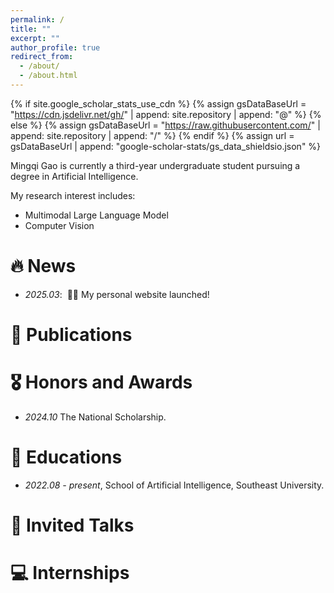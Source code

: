 ```yaml
---
permalink: /
title: ""
excerpt: ""
author_profile: true
redirect_from: 
  - /about/
  - /about.html
---
```


{% if site.google_scholar_stats_use_cdn %}
{% assign gsDataBaseUrl = "https://cdn.jsdelivr.net/gh/" | append: site.repository | append: "@" %}
{% else %}
{% assign gsDataBaseUrl = "https://raw.githubusercontent.com/" | append: site.repository | append: "/" %}
{% endif %}
{% assign url = gsDataBaseUrl | append: "google-scholar-stats/gs_data_shieldsio.json" %}

<span class='anchor' id='about-me'></span>
Mingqi Gao is currently a third-year undergraduate student pursuing a degree in Artificial Intelligence.

My research interest includes:
- Multimodal Large Language Model
- Computer Vision


# 🔥 News
- *2025.03*: &nbsp;🎉🎉  My personal website launched!

# 📝 Publications 


# 🎖 Honors and Awards
- *2024.10* The National Scholarship. 

# 📖 Educations
- *2022.08 - present*, School of Artificial Intelligence, Southeast University.  

# 💬 Invited Talks
 

# 💻 Internships
